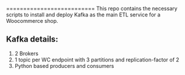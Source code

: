 
==========================
This repo contains the necessary scripts to install and deploy Kafka as the main ETL
service for a Woocommerce shop.

Kafka details:
--------------
1) 2 Brokers
2) 1 topic per WC endpoint with 3 partitions and replication-factor of 2
3) Python based producers and consumers